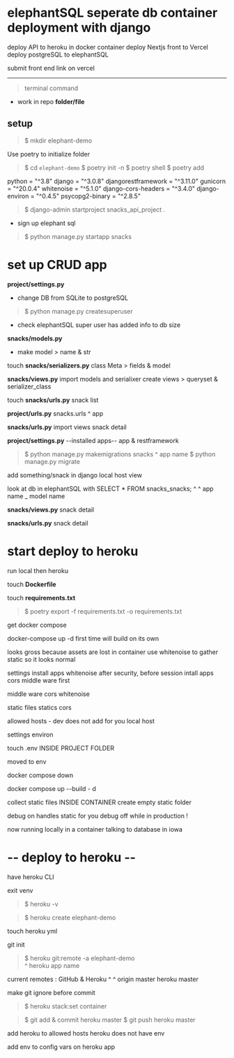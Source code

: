 # elephantSQL seperate db container deployment with django
deploy API to heroku in docker container
deploy Nextjs front to Vercel
deploy postgreSQL to elephantSQL

submit front end link on vercel

---------------------------------
> terminal command
- work in repo
**folder/file**

## setup
> $ mkdir elephant-demo

Use poetry to initialize folder 

> $ cd `elephant-demo` 
> $ poetry init -n 
> $ poetry shell 
> $ poetry add 

python = "^3.8"
django = "^3.0.8"
djangorestframework = "^3.11.0"
gunicorn = "^20.0.4"
whitenoise = "^5.1.0"
django-cors-headers = "^3.4.0"
django-environ = "^0.4.5"
psycopg2-binary = "^2.8.5"


> $ django-admin startproject snacks_api_project .

- sign up elephant sql

> $ python manage.py startapp snacks


# set up CRUD app

**project/settings.py**
- change DB from SQLite to postgreSQL

> $ python manage.py createsuperuser 

- check elephantSQL
super user has added info to db size

**snacks/models.py**
- make model > name & str

touch **snacks/serializers.py**
class Meta > fields & model

**snacks/views.py**
import models and serialixer
create views > queryset & serializer_class

touch **snacks/urls.py**
snack list

**project/urls.py**
snacks.urls 
   ^
  app

**snacks/urls.py**
import views
snack detail

**project/settings.py**
--installed apps--
app & restframework

> $ python manage.py makemigrations snacks
                                       ^
                                    app name
> $ python manage.py migrate

add something/snack in django local host view

look at db in elephantSQL with 
SELECT * FROM snacks_snacks;
                ^       ^
            app name _ model name

**snacks/views.py**
snack detail

**snacks/urls.py**
snack detail

# start deploy to heroku
run local then heroku

touch **Dockerfile**

touch **requirements.txt**
> $ poetry export -f requirements.txt -o requirements.txt

get docker compose

docker-compose up -d
    first time will build on its own

looks gross because assets are lost in container
use whitenoise to gather static so it looks normal

settings
install apps whitenoise after security, before session
intall apps cors middle ware first


middle ware 
cors
whitenoise

static files 
statics 
cors 


allowed hosts - dev does not add for you
local host 

settings environ


touch .env INSIDE PROJECT FOLDER

moved to env

docker compose down 

docker compose up --build - d

collect static files INSIDE CONTAINER
create empty static folder

debug on handles static for you 
debug off while in production ! 

now running locally in a container talking to database in iowa

# -- deploy to heroku --
have heroku CLI

exit venv

> $ heroku -v

> $ heroku create elephant-demo

touch heroku yml

git init


> $ heroku git:remote -a elephant-demo    
                          ^
                        heroku app name

current remotes : GitHub & Heroku
                    ^         ^
         origin master        heroku master

make git ignore before commit

> $ heroku stack:set container

> $ git add & commit heroku master
> $ git push heroku master

add heroku to allowed hosts
heroku does not have env

add env to config vars on heroku app
